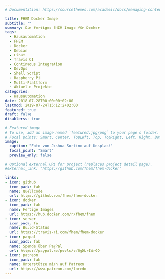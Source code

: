 ```yaml
---
# Documentation: https://sourcethemes.com/academic/docs/managing-content/

title: FHEM Docker Image
subtitle: ""
summary: Ein fertiges FHEM Image für Docker
tags:
  - Hausautomation
  - FHEM
  - Docker
  - Debian
  - Linux
  - Travis CI
  - Continuous Integration
  - DevOps
  - Shell Script
  - Raspberry Pi
  - Multi-Plattform
  - Aktuelle Projekte
categories:
  - Hausautomation
date: 2018-07-28T00:00:00+02:00
lastmod: 2019-07-24T15:12:2+02:00
featured: true
draft: false
disablerss: true

# Featured image
# To use, add an image named `featured.jpg/png` to your page's folder.
# Focal points: Smart, Center, TopLeft, Top, TopRight, Left, Right, BottomLeft, Bottom, BottomRight.
image:
  caption: "Foto von Joshua Sortino auf Unsplash"
  focal_point: "Smart"
  preview_only: false

# Optional external URL for project (replaces project detail page).
#external_link: "https://github.com/fhem/fhem-docker"

links:
- icon: github
  icon_pack: fab
  name: Quellcode
  url: https://github.com/fhem/fhem-docker
- icon: docker
  icon_pack: fab
  name: Fertige Images
  url: https://hub.docker.com/r/fhem/fhem
- icon: server
  icon_pack: fa
  name: Build-Status
  url: https://travis-ci.com/fhem/fhem-docker
- icon: paypal
  icon_pack: fab
  name: Spende über PayPal
  url: https://paypal.me/pools/c/8gDLrIWrG9
- icon: patreon
  icon_pack: fab
  name: Unterstütze mich auf Patreon
  url: https://www.patreon.com/loredo
---
```

